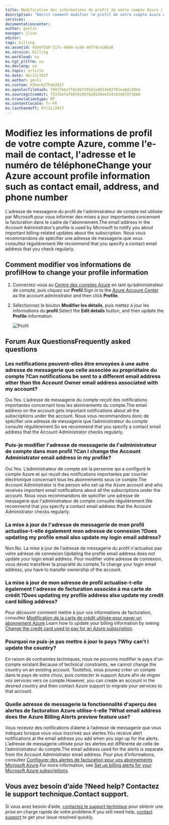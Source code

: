 ```yaml
---
title: Modification des informations de profil de votre compte Azure | Microsoft Docs
description: "Décrit comment modifier le profil de votre compte Azure et répond aux questions courantes, notamment concernant l'impossibilité de modifier le pays dans le Centre de comptes Azure"
services: 
documentationcenter: 
author: genlin
manager: jlian
editor: 
tags: billing
ms.assetid: 9d4ef5d9-11fc-4684-ace6-467f4ce26ba8
ms.service: billing
ms.workload: na
ms.tgt_pltfrm: na
ms.devlang: na
ms.topic: article
ms.date: 06/13/2017
ms.author: genli
ms.custom: H1Hack27Feb2017
ms.openlocfilehash: f0927b6a7f8c6bf29541e8014e82702ea8dc58bd
ms.sourcegitcommit: f537befafb079256fba0529ee554c034d73f36b0
ms.translationtype: MT
ms.contentlocale: fr-FR
ms.lasthandoff: 07/11/2017
---
```

# <a name="change-your-azure-account-profile-information-such-as-contact-email-address-and-phone-number"></a><span data-ttu-id="5401b-103">Modifiez les informations de profil de votre compte Azure, comme l'e-mail de contact, l'adresse et le numéro de téléphone</span><span class="sxs-lookup"><span data-stu-id="5401b-103">Change your Azure account profile information such as contact email, address, and phone number</span></span>
<span data-ttu-id="5401b-104">L'adresse de messagerie du profil de l'administrateur de compte est utilisée par Microsoft pour vous informer des mises à jour importantes concernant la facturation dans le cadre de l'abonnement.</span><span class="sxs-lookup"><span data-stu-id="5401b-104">The email address in the Account Administrator’s profile is used by Microsoft to notify you about important billing-related updates about the subscription.</span></span> <span data-ttu-id="5401b-105">Nous vous recommandons de spécifier une adresse de messagerie que vous consultez régulièrement.</span><span class="sxs-lookup"><span data-stu-id="5401b-105">We recommend that you specify a contact email address that you check regularly.</span></span>

## <a name="how-to-change-your-profile-information"></a><span data-ttu-id="5401b-106">Comment modifier vos informations de profil</span><span class="sxs-lookup"><span data-stu-id="5401b-106">How to change your profile information</span></span>
1. <span data-ttu-id="5401b-107">Connectez-vous au [Centre des comptes Azure](https://account.windowsazure.com/) en tant qu’administrateur de compte, puis cliquez sur **Profil**.</span><span class="sxs-lookup"><span data-stu-id="5401b-107">Sign in to the [Azure Account Center](https://account.windowsazure.com/) as the account administrator and then click **Profile**.</span></span> 
2. <span data-ttu-id="5401b-108">Sélectionnez le bouton **Modifier les détails**, puis mettez à jour les informations du **profil**.</span><span class="sxs-lookup"><span data-stu-id="5401b-108">Select the **Edit details** button, and then update the **Profile** information.</span></span>

   ![Profil](./media/billing-how-to-change-azure-account-profile/profile.png)

## <a name="frequently-asked-questions"></a><span data-ttu-id="5401b-110">Forum Aux Questions</span><span class="sxs-lookup"><span data-stu-id="5401b-110">Frequently asked questions</span></span>
### <a name="can-notifications-be-sent-to-a-different-email-address-other-than-the-account-owner-email-address-associated-with-my-account"></a><span data-ttu-id="5401b-111">Les notifications peuvent-elles être envoyées à une autre adresse de messagerie que celle associée au propriétaire du compte ?</span><span class="sxs-lookup"><span data-stu-id="5401b-111">Can notifications be sent to a different email address other than the Account Owner email address associated with my account?</span></span>
<span data-ttu-id="5401b-112">Oui.</span><span class="sxs-lookup"><span data-stu-id="5401b-112">Yes.</span></span> <span data-ttu-id="5401b-113">L’adresse de messagerie du compte reçoit des notifications importantes concernant tous les abonnements du compte.</span><span class="sxs-lookup"><span data-stu-id="5401b-113">The email address on the account gets important notifications about all the subscriptions under the account.</span></span> <span data-ttu-id="5401b-114">Nous vous recommandons donc de spécifier une adresse de messagerie que l’administrateur du compte consulte régulièrement.</span><span class="sxs-lookup"><span data-stu-id="5401b-114">So we recommend that you specify a contact email address that the Account Administrator checks regularly.</span></span>

### <a name="can-i-change-the-account-administrator-email-address-in-my-profile"></a><span data-ttu-id="5401b-115">Puis-je modifier l'adresse de messagerie de l'administrateur de compte dans mon profil ?</span><span class="sxs-lookup"><span data-stu-id="5401b-115">Can I change the Account Administrator email address in my profile?</span></span>
<span data-ttu-id="5401b-116">Oui.</span><span class="sxs-lookup"><span data-stu-id="5401b-116">Yes.</span></span> <span data-ttu-id="5401b-117">L’administrateur de compte est la personne qui a configuré le compte Azure et qui reçoit des notifications importantes par courrier électronique concernant tous les abonnements sous ce compte.</span><span class="sxs-lookup"><span data-stu-id="5401b-117">The Account Administrator is the person who set up the Azure account and who receives important email notifications about all the subscriptions under the account.</span></span> <span data-ttu-id="5401b-118">Nous vous recommandons de spécifier une adresse de messagerie que l'administrateur de compte consulte régulièrement.</span><span class="sxs-lookup"><span data-stu-id="5401b-118">We recommend that you specify a contact email address that the Account Administrator checks regularly.</span></span>

### <a name="does-updating-my-profile-email-also-update-my-login-email-address"></a><span data-ttu-id="5401b-119">La mise à jour de l'adresse de messagerie de mon profil actualise-t-elle également mon adresse de connexion ?</span><span class="sxs-lookup"><span data-stu-id="5401b-119">Does updating my profile email also update my login email address?</span></span>
<span data-ttu-id="5401b-120">Non.</span><span class="sxs-lookup"><span data-stu-id="5401b-120">No.</span></span> <span data-ttu-id="5401b-121">La mise à jour de l'adresse de messagerie du profil n'actualise pas votre adresse de connexion.</span><span class="sxs-lookup"><span data-stu-id="5401b-121">Updating the profile email address does not update your login email address.</span></span> <span data-ttu-id="5401b-122">Pour modifier votre adresse de connexion, vous devez transférer la propriété du compte.</span><span class="sxs-lookup"><span data-stu-id="5401b-122">To change your login email address, you have to transfer ownership of the account.</span></span>

### <a name="does-updating-my-profile-address-also-update-my-credit-card-billing-address"></a><span data-ttu-id="5401b-123">La mise à jour de mon adresse de profil actualise-t-elle également l'adresse de facturation associée à ma carte de crédit ?</span><span class="sxs-lookup"><span data-stu-id="5401b-123">Does updating my profile address also update my credit card billing address?</span></span>
<span data-ttu-id="5401b-124">Pour découvrir comment mettre à jour vos informations de facturation, consultez [Modification de la carte de crédit utilisée pour payer un abonnement Azure](billing-how-to-change-credit-card.md).</span><span class="sxs-lookup"><span data-stu-id="5401b-124">Learn how to update your billing information by seeing [Change the credit card used to pay for an Azure subscription](billing-how-to-change-credit-card.md).</span></span>

### <a name="why-cant-i-update-the-country"></a><span data-ttu-id="5401b-125">Pourquoi ne puis-je pas mettre à jour le pays ?</span><span class="sxs-lookup"><span data-stu-id="5401b-125">Why can’t I update the country?</span></span>
<span data-ttu-id="5401b-126">En raison de contraintes techniques, nous ne pouvons modifier le pays d'un compte existant.</span><span class="sxs-lookup"><span data-stu-id="5401b-126">Because of technical constraints, we cannot change the country on an existing account.</span></span> <span data-ttu-id="5401b-127">Toutefois, vous pouvez créer un compte dans le pays de votre choix, puis contacter le support Azure afin de migrer vos services vers ce compte.</span><span class="sxs-lookup"><span data-stu-id="5401b-127">However, you can create an account in the desired country and then contact Azure support to migrate your services to that account.</span></span>

### <a name="what-email-address-does-the-azure-billing-alerts-preview-feature-use"></a><span data-ttu-id="5401b-128">Quelle adresse de messagerie la fonctionnalité d'aperçu des alertes de facturation Azure utilise-t-elle ?</span><span class="sxs-lookup"><span data-stu-id="5401b-128">What email address does the Azure Billing Alerts preview feature use?</span></span>
<span data-ttu-id="5401b-129">Vous recevez des notifications d’alerte à l’adresse de messagerie que vous indiquez lorsque vous vous inscrivez aux alertes.</span><span class="sxs-lookup"><span data-stu-id="5401b-129">You receive alert notifications at the email address you add when you sign up for the alerts.</span></span> <span data-ttu-id="5401b-130">L’adresse de messagerie utilisée pour les alertes est différente de celle de l’administrateur du compte.</span><span class="sxs-lookup"><span data-stu-id="5401b-130">The email address used for the alerts is separate from the Account Administrator email address.</span></span> <span data-ttu-id="5401b-131">Pour plus d’informations, consultez [Configurer des alertes de facturation pour vos abonnements Microsoft Azure](billing-set-up-alerts.md).</span><span class="sxs-lookup"><span data-stu-id="5401b-131">For more information, see [Set up billing alerts for your Microsoft Azure subscriptions](billing-set-up-alerts.md).</span></span>

## <a name="need-help-contact-support"></a><span data-ttu-id="5401b-132">Vous avez besoin d’aide ?</span><span class="sxs-lookup"><span data-stu-id="5401b-132">Need help?</span></span> <span data-ttu-id="5401b-133">Contactez le support technique.</span><span class="sxs-lookup"><span data-stu-id="5401b-133">Contact support.</span></span>
<span data-ttu-id="5401b-134">Si vous avez besoin d’aide, [contactez le support technique](https://portal.azure.com/?#blade/Microsoft_Azure_Support/HelpAndSupportBlade) pour obtenir une prise en charge rapide de votre problème.</span><span class="sxs-lookup"><span data-stu-id="5401b-134">If you still need help, [contact support](https://portal.azure.com/?#blade/Microsoft_Azure_Support/HelpAndSupportBlade) to get your issue resolved quickly.</span></span> 

